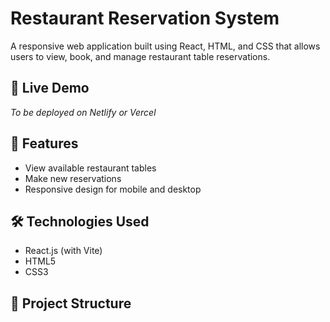 # Restaurant Reservation System

A responsive web application built using React, HTML, and CSS that allows users to view, book, and manage restaurant table reservations.

## 🚀 Live Demo
_To be deployed on Netlify or Vercel_

## 📌 Features
- View available restaurant tables
- Make new reservations
- Responsive design for mobile and desktop

## 🛠️ Technologies Used
- React.js (with Vite)
- HTML5
- CSS3

## 📁 Project Structure
